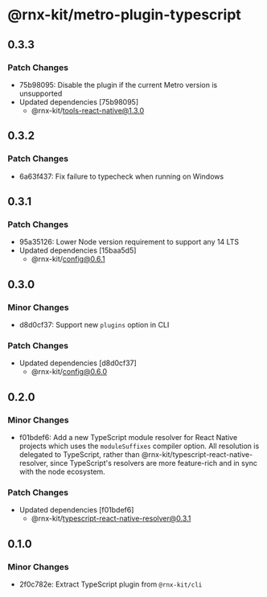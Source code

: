 # @rnx-kit/metro-plugin-typescript

## 0.3.3

### Patch Changes

- 75b98095: Disable the plugin if the current Metro version is unsupported
- Updated dependencies [75b98095]
  - @rnx-kit/tools-react-native@1.3.0

## 0.3.2

### Patch Changes

- 6a63f437: Fix failure to typecheck when running on Windows

## 0.3.1

### Patch Changes

- 95a35126: Lower Node version requirement to support any 14 LTS
- Updated dependencies [15baa5d5]
  - @rnx-kit/config@0.6.1

## 0.3.0

### Minor Changes

- d8d0cf37: Support new `plugins` option in CLI

### Patch Changes

- Updated dependencies [d8d0cf37]
  - @rnx-kit/config@0.6.0

## 0.2.0

### Minor Changes

- f01bdef6: Add a new TypeScript module resolver for React Native projects which uses the
  `moduleSuffixes` compiler option. All resolution is delegated to TypeScript,
  rather than @rnx-kit/typescript-react-native-resolver, since TypeScript's
  resolvers are more feature-rich and in sync with the node ecosystem.

### Patch Changes

- Updated dependencies [f01bdef6]
  - @rnx-kit/typescript-react-native-resolver@0.3.1

## 0.1.0

### Minor Changes

- 2f0c782e: Extract TypeScript plugin from `@rnx-kit/cli`
